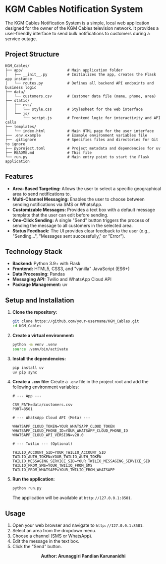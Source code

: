 # KGM Cables Notification System

The KGM Cables Notification System is a simple, local web application designed for the owner of the KGM Cables television network. It provides a user-friendly interface to send bulk notifications to customers during a service outage.

## Project Structure

```
KGM_Cables/
├── app/                    # Main application folder
│   ├── __init__.py         # Initializes the app, creates the Flask app instance
│   └── routes.py           # Defines all backend API endpoints and business logic
├── data/
│   └── customers.csv       # Customer data file (name, phone, area)
├── static/
│   ├── css/
│   │   └── style.css       # Stylesheet for the web interface
│   └── js/
│       └── script.js       # Frontend logic for interactivity and API calls
├── templates/
│   └── index.html          # Main HTML page for the user interface
├── .env.example            # Example environment variables file
├── .gitignore              # Specifies files and directories for Git to ignore
├── pyproject.toml          # Project metadata and dependencies for uv
├── README.md               # This file
└── run.py                  # Main entry point to start the Flask application
```

## Features

*   **Area-Based Targeting:** Allows the user to select a specific geographical area to send notifications to.
*   **Multi-Channel Messaging:** Enables the user to choose between sending notifications via SMS or WhatsApp.
*   **Customizable Messages:** Provides a text box with a default message template that the user can edit before sending.
*   **One-Click Sending:** A single "Send" button triggers the process of sending the message to all customers in the selected area.
*   **Status Feedback:** The UI provides clear feedback to the user (e.g., "Sending...", "Messages sent successfully," or "Error").

## Technology Stack

*   **Backend:** Python 3.9+ with Flask
*   **Frontend:** HTML5, CSS3, and "vanilla" JavaScript (ES6+)
*   **Data Processing:** Pandas
*   **Messaging API:** Twilio and WhatsApp Cloud API
*   **Package Management:** uv

## Setup and Installation

1.  **Clone the repository:**
    ```bash
    git clone https://github.com/your-username/KGM_Cables.git
    cd KGM_Cables
    ```

2.  **Create a virtual environment:**
    ```bash
    python -m venv .venv
    source .venv/bin/activate
    ```

3.  **Install the dependencies:**
    ```bash
    pip install uv
    uv pip sync
    ```

4.  **Create a `.env` file:**
    Create a `.env` file in the project root and add the following environment variables:

    ```
    # --- App ---

    CSV_PATH=data/customers.csv
    PORT=8501

    # --- WhatsApp Cloud API (Meta) ---

    WHATSAPP_CLOUD_TOKEN=YOUR_WHATSAPP_CLOUD_TOKEN
    WHATSAPP_CLOUD_PHONE_ID=YOUR_WHATSAPP_CLOUD_PHONE_ID
    WHATSAPP_CLOUD_API_VERSION=v20.0

    # --- Twilio --- (Optional)

    TWILIO_ACCOUNT_SID=YOUR_TWILIO_ACCOUNT_SID
    TWILIO_AUTH_TOKEN=YOUR_TWILIO_AUTH_TOKEN
    TWILIO_MESSAGING_SERVICE_SID=YOUR_TWILIO_MESSAGING_SERVICE_SID
    TWILIO_FROM_SMS=YOUR_TWILIO_FROM_SMS
    TWILIO_FROM_WHATSAPP=YOUR_TWILIO_FROM_WHATSAPP
    ```

5.  **Run the application:**
    ```bash
    python run.py
    ```
    The application will be available at `http://127.0.0.1:8501`.

## Usage

1.  Open your web browser and navigate to `http://127.0.0.1:8501`.
2.  Select an area from the dropdown menu.
3.  Choose a channel (SMS or WhatsApp).
4.  Edit the message in the text box.
5.  Click the "Send" button.

<div align="center">
  
**Author: Arunaggiri Pandian Karunanidhi**

</div>
